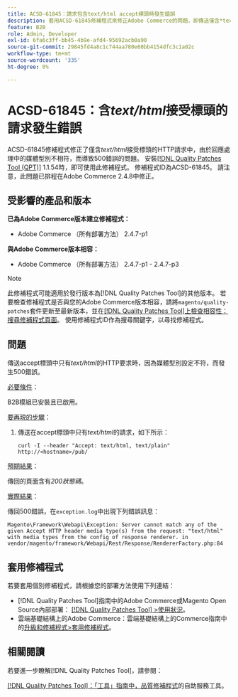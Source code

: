 ```yaml
---
title: ACSD-61845：請求包含text/html accept標頭時發生錯誤
description: 套用ACSD-61845修補程式來修正Adobe Commerce的問題，即傳送僅含*text/html* accept標頭的HTTP請求會造成500錯誤，並安裝B2B模組。
feature: B2B
role: Admin, Developer
exl-id: 6fa6c3ff-bb45-4b9e-afd4-95692acb0a90
source-git-commit: 29845fd4a8c1c744aa780e60bb4154dfc3c1a02c
workflow-type: tm+mt
source-wordcount: '335'
ht-degree: 0%

---
```


# ACSD-61845：含&#x200B;*text/html*&#x200B;接受標頭的請求發生錯誤

ACSD-61845修補程式修正了僅含&#x200B;*text/html*&#x200B;接受標頭的HTTP請求中，由於回應處理中的媒體型別不相符，而導致500錯誤的問題。 安裝[[!DNL Quality Patches Tool (QPT)]](/help/tools/quality-patches-tool/quality-patches-tool-to-self-serve-quality-patches.md) 1.1.54時，即可使用此修補程式。 修補程式ID為ACSD-61845。 請注意，此問題已排程在Adobe Commerce 2.4.8中修正。

## 受影響的產品和版本

**已為Adobe Commerce版本建立修補程式：**

* Adobe Commerce （所有部署方法） 2.4.7-p1

**與Adobe Commerce版本相容：**

* Adobe Commerce （所有部署方法） 2.4.7-p1 - 2.4.7-p3

>[!NOTE]
>
>此修補程式可能適用於發行版本為[!DNL Quality Patches Tool]的其他版本。 若要檢查修補程式是否與您的Adobe Commerce版本相容，請將`magento/quality-patches`套件更新至最新版本，並在[[!DNL Quality Patches Tool]上檢查相容性：搜尋修補程式頁面](https://experienceleague.adobe.com/tools/commerce-quality-patches/index.html?lang=zh-Hant)。 使用修補程式ID作為搜尋關鍵字，以尋找修補程式。

## 問題

傳送accept標頭中只有&#x200B;*text/html*&#x200B;的HTTP要求時，因為媒體型別設定不符，而發生500錯誤。

<u>必要條件</u>：

B2B模組已安裝且已啟用。

<u>要再現的步驟</u>：

1. 傳送在accept標頭中只有&#x200B;*text/html*&#x200B;的請求，如下所示：

   ```
   curl -I --header "Accept: text/html, text/plain" http://<hostname>/pub/
   ```

<u>預期結果</u>：

傳回的頁面含有&#x200B;*200狀態碼*。

<u>實際結果</u>：

傳回500錯誤，在`exception.log`中出現下列錯誤訊息：

```
Magento\Framework\Webapi\Exception: Server cannot match any of the given Accept HTTP header media type(s) from the request: "text/html" with media types from the config of response renderer. in vendor/magento/framework/Webapi/Rest/Response/RendererFactory.php:84
```

## 套用修補程式

若要套用個別修補程式，請根據您的部署方法使用下列連結：

* [!DNL Quality Patches Tool]指南中的Adobe Commerce或Magento Open Source內部部署： [[!DNL Quality Patches Tool] >使用狀況](/help/tools/quality-patches-tool/usage.md)。
* 雲端基礎結構上的Adobe Commerce：雲端基礎結構上的Commerce指南中的[升級和修補程式>套用修補程式](https://experienceleague.adobe.com/docs/commerce-cloud-service/user-guide/develop/upgrade/apply-patches.html?lang=zh-Hant)。

## 相關閱讀

若要進一步瞭解[!DNL Quality Patches Tool]，請參閱：

[[!DNL Quality Patches Tool]：「工具」指南中，品質修補程式](/help/tools/quality-patches-tool/quality-patches-tool-to-self-serve-quality-patches.md)的自助服務工具。
